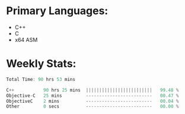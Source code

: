 # Primary Languages:
- C++
- C
- x64 ASM

# Weekly Stats:
<!--START_SECTION:waka-->

```C++
Total Time: 90 hrs 53 mins

C++           90 hrs 25 mins  |||||||||||||||||||||||||   99.48 %
Objective-C   25 mins         -------------------------   00.47 %
ObjectiveC    2 mins          -------------------------   00.04 %
Other         0 secs          -------------------------   00.00 %
```

<!--END_SECTION:waka-->


